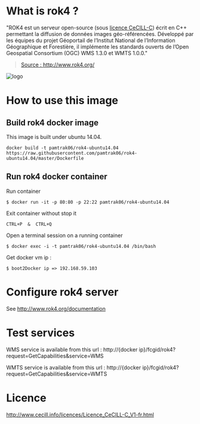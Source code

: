 # What is rok4 ?

"ROK4 est un serveur open-source (sous [licence CeCILL-C](http://www.cecill.info/licences/Licence_CeCILL-C_V1-fr.html)) écrit en C++ permettant la diffusion de données images géo-référencées. Développé par les équipes du projet Géoportail de l’Institut National de l’Information Géographique et Forestière, il implémente les standards ouverts de l’Open Geospatial Consortium (OGC) WMS 1.3.0 et WMTS 1.0.0."

> [Source : http://www.rok4.org/ ](http://www.rok4.org/)

![logo](http://www.rok4.org/wp-content/uploads/2012/12/logo_rok4.png)

# How to use this image

## Build rok4 docker image

This image is built under ubuntu 14.04.
```
docker build -t pamtrak06/rok4-ubuntu14.04 https://raw.githubusercontent.com/pamtrak06/rok4-ubuntu14.04/master/Dockerfile
```

## Run rok4 docker container

Run container
```
$ docker run -it -p 80:80 -p 22:22 pamtrak06/rok4-ubuntu14.04
```

Exit container without stop it
```
CTRL+P  &  CTRL+Q
```

Open a terminal session on a running container
```
$ docker exec -i -t pamtrak06/rok4-ubuntu14.04 /bin/bash
```

Get docker vm ip : 
```
$ boot2Docker ip => 192.168.59.103
```

# Configure rok4 server

See http://www.rok4.org/documentation

# Test services

WMS service is available from this url :
http://{docker ip}/fcgid/rok4?request=GetCapabilities&service=WMS

WMTS service is available from this url :
http://{docker ip}/fcgid/rok4?request=GetCapabilities&service=WMTS

# Licence

http://www.cecill.info/licences/Licence_CeCILL-C_V1-fr.html
